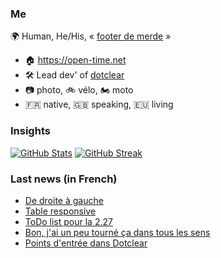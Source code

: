 ### Me

🌍 Human, He/His, « [footer de merde](https://open-time.net/post/2013/07/17/La-veritable-histoire-du-Footer-de-merde-) » 
* 🏠 https://open-time.net 
* 🛠️ Lead dev' of [dotclear](https://git.dotclear.org/dev/dotclear)
* 📷 photo, 🚲 vélo, 🏍️ moto 
* 🇫🇷 native, 🇬🇧 speaking, 🇪🇺 living

### Insights

[![GitHub Stats](https://github-readme-stats-sigma-five.vercel.app/api?username=franck-paul)](https://github.com/franck-paul)
[![GitHub Streak](https://github-readme-streak-stats.herokuapp.com?user=franck-paul)](https://git.io/streak-stats)

### Last news (in French)

<!-- BLOG-POST-LIST:START -->
- [De droite à gauche](https://open-time.net/post/2023/06/23/De-droite-%C3%A0-gauche)
- [Table responsive](https://open-time.net/post/2023/06/22/Table-responsive)
- [ToDo list pour la 2.27](https://open-time.net/post/2023/06/21/ToDo-list-pour-la-2.27)
- [Bon, j&#39;ai un peu tourné ça dans tous les sens](https://open-time.net/post/2023/06/20/Bon%2C-j-ai-un-peu-tourn%C3%A9-%C3%A7a-dans-tous-les-sens)
- [Points d&#39;entrée dans Dotclear](https://open-time.net/post/2023/06/20/Points-d-entr%C3%A9e-dans-Dotclear)
<!-- BLOG-POST-LIST:END -->
